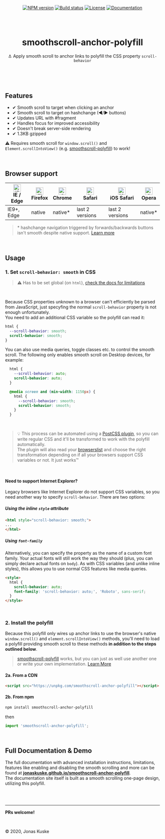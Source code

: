 <p align="center">
  <a href="https://www.npmjs.com/package/smoothscroll-anchor-polyfill"><img align="center" src="https://img.shields.io/npm/v/smoothscroll-anchor-polyfill.svg" alt="NPM version"></a>
  <a href="https://travis-ci.com/jonaskuske/smoothscroll-anchor-polyfill"><img align="center" src="https://travis-ci.com/jonaskuske/smoothscroll-anchor-polyfill.svg?branch=master" alt="Build status"></a>
  <a href="./LICENSE"><img align="center" src="https://img.shields.io/npm/l/smoothscroll-anchor-polyfill.svg" alt="License"></a>
  <a href="https://jonaskuske.github.io/smoothscroll-anchor-polyfill"><img align="center" src="https://img.shields.io/badge/documentation-up--to--date-blue.svg" alt="Documentation"></a>
</p>  

&nbsp;  
&nbsp;  

<h1 align="center">smoothscroll-anchor-polyfill</h1>
<p align="center">⚓ Apply smooth scroll to anchor links to polyfill the CSS property <code>scroll-behavior</code></p>

&nbsp;  
&nbsp;  
&nbsp;  

## Features

 - ✔ Smooth scroll to target when clicking an anchor
 - ✔ Smooth scroll to target on hashchange (◀/▶ buttons)
 - ✔ Updates URL with #fragment
 - ✔ Handles focus for improved accessibility
 - ✔ Doesn't break server-side rendering
 - ✔ 1.3KB gzipped

⚠ Requires smooth scroll for `window.scroll()` and `Element.scrollIntoView()` (e.g. [smoothscroll-polyfill](http://iamdustan.com/smoothscroll/)) to work!

&nbsp;

## Browser support

| [<img src="https://raw.githubusercontent.com/alrra/browser-logos/master/src/edge/edge_48x48.png" alt="IE / Edge" width="24px" height="24px" />](http://godban.github.io/browsers-support-badges/)</br>IE / Edge | [<img src="https://raw.githubusercontent.com/alrra/browser-logos/master/src/firefox/firefox_48x48.png" alt="Firefox" width="24px" height="24px" />](http://godban.github.io/browsers-support-badges/)</br>Firefox | [<img src="https://raw.githubusercontent.com/alrra/browser-logos/master/src/chrome/chrome_48x48.png" alt="Chrome" width="24px" height="24px" />](http://godban.github.io/browsers-support-badges/)</br>Chrome | [<img src="https://raw.githubusercontent.com/alrra/browser-logos/master/src/safari/safari_48x48.png" alt="Safari" width="24px" height="24px" />](http://godban.github.io/browsers-support-badges/)</br>Safari | [<img src="https://raw.githubusercontent.com/alrra/browser-logos/master/src/safari-ios/safari-ios_48x48.png" alt="iOS Safari" width="24px" height="24px" />](http://godban.github.io/browsers-support-badges/)</br>iOS Safari | [<img src="https://raw.githubusercontent.com/alrra/browser-logos/master/src/opera/opera_48x48.png" alt="Opera" width="24px" height="24px" />](http://godban.github.io/browsers-support-badges/)</br>Opera |
| --------- | --------- | --------- | --------- | --------- | --------- |
| IE9+, Edge| native| native*| last 2 versions| last 2 versions| native*  

> \* hashchange navigation triggered by forwards/backwards buttons isn't smooth despite native support. [Learn more](https://jonaskuske.github.io/smoothscroll-anchor-polyfill#native-inconsistencies)

&nbsp;

## Usage

### 1. Set `scroll-behavior: smooth` in CSS
> ⚠ Has to be set global (on `html`), [check the docs for limitations](https://jonaskuske.github.io/smoothscroll-anchor-polyfill#global-only)  

&nbsp;

Because CSS properties unknown to a browser can't efficiently be parsed from JavaScript, just specyfing the normal `scroll-behavior` property is not enough unfortunately.  
You need to add an additional CSS variable so the polyfill can read it:

```css
html {
  --scroll-behavior: smooth;
  scroll-behavior: smooth;
}
```

You can also use media queries, toggle classes etc. to control the smooth scroll. The following only enables smooth scroll on Desktop devices, for example:

```css
  html {
    --scroll-behavior: auto;
    scroll-behavior: auto;
  }

  @media screen and (min-width: 1150px) {
    html {
      --scroll-behavior: smooth;
      scroll-behavior: smooth;
    }
  }
```

&nbsp;

> 💡 This process can be automated using a [PostCSS plugin](https://github.com/jonaskuske/postcss-smoothscroll-anchor-polyfill), so you can write regular CSS and it'll be transformed to work with the polyfill automatically.  
The plugin will also read your [browserslist](https://github.com/browserslist/browserslist) and choose the right transformation depending on if all your browsers support CSS variables or not. It just works™

&nbsp;

#### Need to support Internet Explorer?

Legacy browsers like Internet Explorer do not support CSS variables, so you need another way to specify `scroll-behavior`. There are two options:

##### Using the inline `style` attribute
```html
<html style="scroll-behavior: smooth;">
...
</html>
```

##### Using `font-family`
Alternatively, you can specify the property as the name of a custom font family. Your actual fonts will still work the way they should (plus, you can simply declare actual fonts on `body`). As with CSS variables (and unlike inline styles), this allows you to use normal CSS features like media queries.
```html
<style>
  html {
    scroll-behavior: auto;
    font-family: 'scroll-behavior: auto;', 'Roboto', sans-serif;
  }
</style>
```

&nbsp;

### 2. Install the polyfill
Because this polyfill only wires up anchor links to use the browser's native `window.scroll()` and `element.scrollIntoView()` methods, you'll need to load a polyfill providing smooth scroll to these methods **in addition to the steps outlined below**.
> [smoothscroll-polyfill](http://iamdustan.com/smoothscroll/) works, but you can just as well use another one or write your own implementation. [Learn More](https://jonaskuske.github.io/smoothscroll-anchor-polyfill#usage)
#### 2a. From a CDN
```html
<script src="https://unpkg.com/smoothscroll-anchor-polyfill"></script>
```

#### 2b. From npm
```bash
npm install smoothscroll-anchor-polyfill
```
then

```js
import 'smoothscroll-anchor-polyfill';
```

&nbsp;  

## Full Documentation & Demo

The full documentation with advanced installation instructions, limitations, features like enabling and disabling the smooth scrolling and more can be found at
[**jonaskuske.github.io/smoothscroll-anchor-polyfill**](https://jonaskuske.github.io/smoothscroll-anchor-polyfill).  
The documentation site itself is built as a smooth scrolling one-page design, utilizing this polyfill.

&nbsp;  
&nbsp;

___

**PRs welcome!**  
  
  &nbsp;  
  
© 2020, Jonas Kuske
